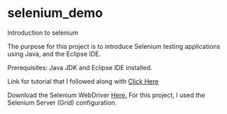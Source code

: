 # selenium_demo
Introduction to selenium 

The purpose for this project is to introduce Selenium testing applications using Java, and the Eclipse IDE.

Prerequisites: Java JDK and Eclipse IDE installed. 

Link for tutorial that I followed along with [Click Here](https://www.youtube.com/playlist?list=PLL34mf651faPB-LyEP0-a7Avp_RHO0Lsm)

Download the Selenium WebDriver [Here.](https://www.selenium.dev/downloads/)
For this project, I used the Selenium Server (Grid) configuration.
